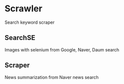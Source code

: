 # Scrawler

Search keyword scraper

## SearchSE

Images with selenium from Google, Naver, Daum search

## Scraper

News summarization from Naver news search 
